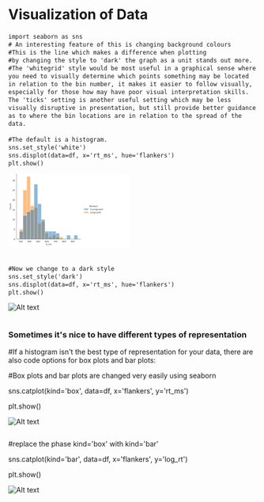 # Visualization of Data


```
import seaborn as sns
# An interesting feature of this is changing background colours
#This is the line which makes a difference when plotting
#by changing the style to 'dark' the graph as a unit stands out more.
#The 'whitegrid' style would be most useful in a graphical sense where you need to visually determine which points something may be located in relation to the bin number, it makes it easier to follow visually, especially for those how may have poor visual interpretation skills. The 'ticks' setting is another useful setting which may be less visually disruptive in presentation, but still provide better guidance as to where the bin locations are in relation to the spread of the data.

#The default is a histogram.
sns.set_style('white')
sns.displot(data=df, x='rt_ms', hue='flankers')
plt.show()
```
![Alt text](./WhiteBar.png)

```

#Now we change to a dark style
sns.set_style('dark')
sns.displot(data=df, x='rt_ms', hue='flankers')
plt.show()
````
![Alt text](./DarkGraph.png)


```
```
### Sometimes it's nice to have different types of representation


#If a histogram isn't the best type of representation for your data, there are also code options for box plots and bar plots:

#Box plots and bar plots are changed very easily using seaborn

sns.catplot(kind='box',
           data=df,
           x='flankers', y='rt_ms')
           
plt.show()

![Alt text](./BoxGraph.png)

```
```

#replace the phase kind='box' with kind='bar'

sns.catplot(kind='bar',
           data=df,
           x='flankers', y='log_rt')
           

plt.show()

![Alt text](./BarGraph.png)
